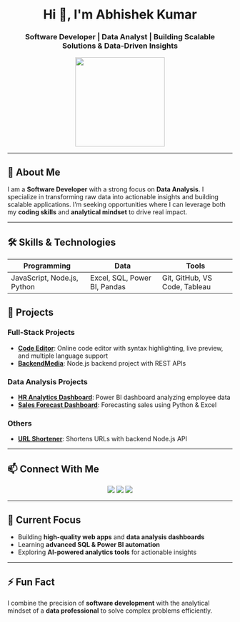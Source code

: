 <!-- Header with animation -->
<h1 align="center">Hi 👋, I'm Abhishek Kumar</h1>
<h3 align="center">Software Developer | Data Analyst | Building Scalable Solutions & Data-Driven Insights</h3>

<p align="center">
  <img src="https://raw.githubusercontent.com/abhishek1917/abhishek1917/main/assets/hi-tech-header.gif" width="200"/>
</p>


---

## 💼 About Me
I am a **Software Developer** with a strong focus on **Data Analysis**. I specialize in transforming raw data into actionable insights and building scalable applications. I’m seeking opportunities where I can leverage both my **coding skills** and **analytical mindset** to drive real impact.

---

## 🛠️ Skills & Technologies
| Programming | Data | Tools |
| ----------- | ---- | ----- |
| JavaScript, Node.js, Python | Excel, SQL, Power BI, Pandas | Git, GitHub, VS Code, Tableau |

## 🚀 Projects

### Full-Stack Projects
- **[Code Editor](https://github.com/abhishek1917/code-editor)**: Online code editor with syntax highlighting, live preview, and multiple language support  
- **[BackendMedia](https://github.com/abhishek1917/backendMedia)**: Node.js backend project with REST APIs  

### Data Analysis Projects
- **[HR Analytics Dashboard](https://github.com/abhishek1917/HR-Analytics-Dashboard)**: Power BI dashboard analyzing employee data  
- **[Sales Forecast Dashboard](https://github.com/abhishek1917/Sales-Forecast-Dashboard)**: Forecasting sales using Python & Excel  

### Others
- **[URL Shortener](https://github.com/abhishek1917/url_shortner)**: Shortens URLs with backend Node.js API  

---

## 📫 Connect With Me
<p align="center">
  <a href=https://www.linkedin.com/in/abhishek1918/><img src="https://img.shields.io/badge/LinkedIn-0077B5?style=for-the-badge&logo=linkedin&logoColor=white" /></a>
  <a href="https://twitter.com/abhishek_kumar"><img src="https://img.shields.io/badge/Twitter-1DA1F2?style=for-the-badge&logo=twitter&logoColor=white" /></a>
  <a href="mailto:abhishek13717@email.com"><img src="https://img.shields.io/badge/Email-D14836?style=for-the-badge&logo=gmail&logoColor=white" /></a>
</p>

---

## 🔭 Current Focus
- Building **high-quality web apps** and **data analysis dashboards**  
- Learning **advanced SQL & Power BI automation**  
- Exploring **AI-powered analytics tools** for actionable insights  

---

## ⚡ Fun Fact
I combine the precision of **software development** with the analytical mindset of a **data professional** to solve complex problems efficiently.
